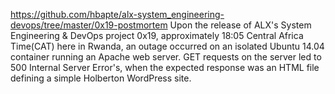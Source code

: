 https://github.com/hbapte/alx-system_engineering-devops/tree/master/0x19-postmortem
Upon the release of ALX's System Engineering & DevOps project 0x19, approximately 18:05 Central Africa Time(CAT) here in Rwanda, an outage occurred on an isolated Ubuntu 14.04 container running an Apache web server. GET requests on the server led to 500 Internal Server Error's, when the expected response was an HTML file defining a simple Holberton WordPress site.
